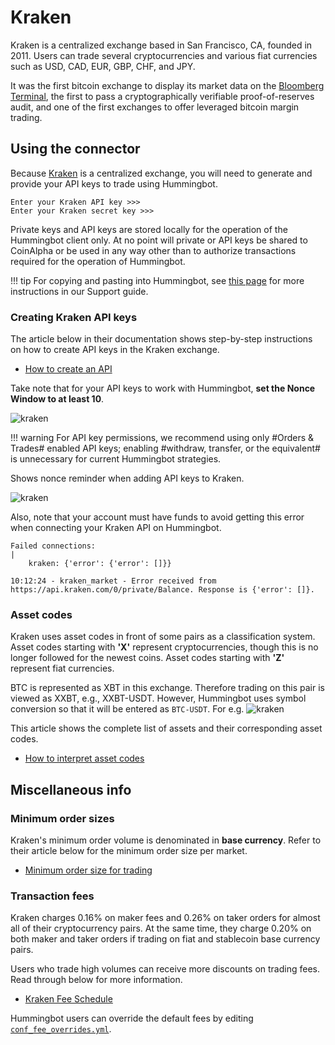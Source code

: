 # Kraken

Kraken is a centralized exchange based in San Francisco, CA, founded in 2011. Users can trade several cryptocurrencies and various fiat currencies such as USD, CAD, EUR, GBP, CHF, and JPY.

It was the first bitcoin exchange to display its market data on the [Bloomberg Terminal](https://www.investopedia.com/terms/b/bloomberg_terminal.asp), the first to pass a cryptographically verifiable proof-of-reserves audit, and one of the first exchanges to offer leveraged bitcoin margin trading.

## Using the connector

Because [Kraken](https://www.kraken.com/) is a centralized exchange, you will need to generate and provide your API keys to trade using Hummingbot.

```
Enter your Kraken API key >>>
Enter your Kraken secret key >>>
```

Private keys and API keys are stored locally for the operation of the Hummingbot client only. At no point will private or API keys be shared to CoinAlpha or be used in any way other than to authorize transactions required for the operation of Hummingbot.

!!! tip
    For copying and pasting into Hummingbot, see [this page](https://hummingbot.zendesk.com/hc/en-us/articles/900004871203-Copy-and-paste-your-API-keys) for more instructions in our Support guide.

### Creating Kraken API keys

The article below in their documentation shows step-by-step instructions on how to create API keys in the Kraken exchange.

- [How to create an API](https://support.kraken.com/hc/en-us/articles/360000919966-How-to-generate-an-API-key-pair-)

Take note that for your API keys to work with Hummingbot, **set the Nonce Window to at least 10**.

![kraken](/assets/img/kraken_nonce_window.png)

!!! warning
    For API key permissions, we recommend using only #Orders & Trades# enabled API keys; enabling #withdraw, transfer, or the equivalent# is unnecessary for current Hummingbot strategies.

Shows nonce reminder when adding API keys to Kraken.

![kraken](/assets/img/kraken_nonce.png)

Also, note that your account must have funds to avoid getting this error when connecting your Kraken API on Hummingbot.

```
Failed connections:                                                                                      |
    kraken: {'error': {'error': []}}

10:12:24 - kraken_market - Error received from https://api.kraken.com/0/private/Balance. Response is {'error': []}.
```

### Asset codes

Kraken uses asset codes in front of some pairs as a classification system. Asset codes starting with **'X'** represent cryptocurrencies, though this is no longer followed for the newest coins. Asset codes starting with **'Z'** represent fiat currencies.

BTC is represented as XBT in this exchange. Therefore trading on this pair is viewed as XXBT, e.g., XXBT-USDT. However, Hummingbot uses symbol conversion so that it will be entered as `BTC-USDT`. For e.g.
![kraken](/assets/img/kraken_sample.png)

This article shows the complete list of assets and their corresponding asset codes.

- [How to interpret asset codes](https://support.kraken.com/hc/en-us/articles/360001185506-How-to-interpret-asset-codes)

## Miscellaneous info

### Minimum order sizes

Kraken's minimum order volume is denominated in **base currency**. Refer to their article below for the minimum order size per market.

- [Minimum order size for trading](https://support.kraken.com/hc/en-us/articles/205893708-Minimum-order-size-volume-for-trading)

### Transaction fees

Kraken charges 0.16% on maker fees and 0.26% on taker orders for almost all of their cryptocurrency pairs. At the same time, they charge 0.20% on both maker and taker orders if trading on fiat and stablecoin base currency pairs.

Users who trade high volumes can receive more discounts on trading fees. Read through below for more information.

- [Kraken Fee Schedule](https://www.kraken.com/features/fee-schedule)

Hummingbot users can override the default fees by editing [`conf_fee_overrides.yml`](/operation/override-fees/).
